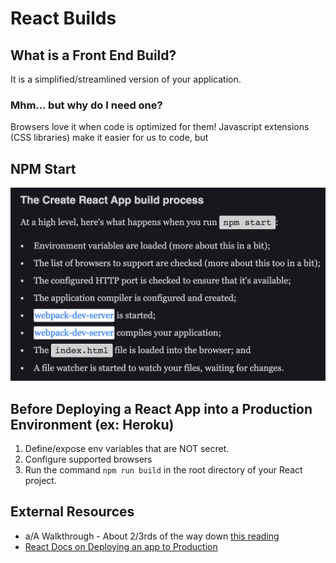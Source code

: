 # React Builds

## What is a Front End Build?

It is a simplified/streamlined version of your application.

### Mhm... but why do I need one?

Browsers love it when code is optimized for them! Javascript extensions (CSS libraries) make it easier for us to code, but

## NPM Start

![NPM Start](./images/npm_start.png)

## Before Deploying a React App into a Production Environment (ex: Heroku)

1. Define/expose env variables that are NOT secret.
2. Configure supported browsers
3. Run the command `npm run build` in the root directory of your React project.

## External Resources

- a/A Walkthrough - About 2/3rds of the way down [this reading](https://open.appacademy.io/learn/js-py---may-2020-online/week-14-may-2020-online/react-builds)
- [React Docs on Deploying an app to Production](https://create-react-app.dev/docs/deployment/)
